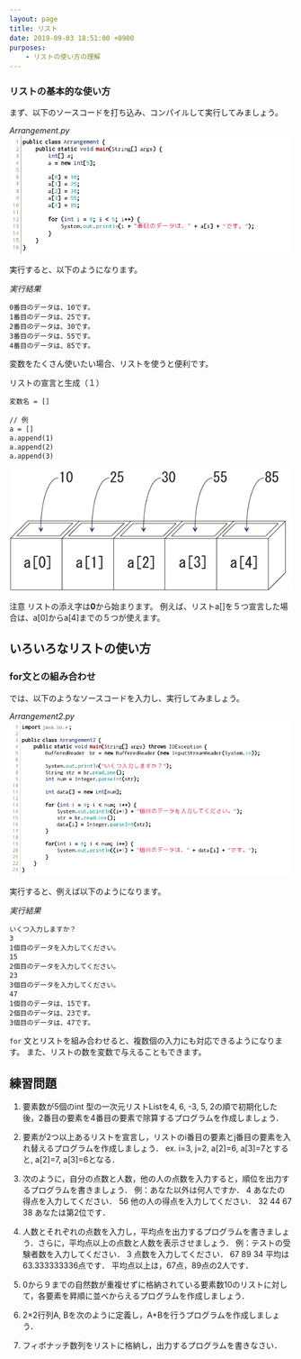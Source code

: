 ```yaml
---
layout: page
title: リスト
date: 2019-09-03 18:51:00 +0900
purposes:
    - リストの使い方の理解
---
```



### リストの基本的な使い方

まず、以下のソースコードを打ち込み、コンパイルして実行してみましょう。

*Arrangement.py*<br>
![](./pic/Arrangement.png)

実行すると、以下のようになります。

*実行結果*

    0番目のデータは、10です。
    1番目のデータは、25です。
    2番目のデータは、30です。
    3番目のデータは、55です。
    4番目のデータは、85です。

変数をたくさん使いたい場合、リストを使うと便利です。


リストの宣言と生成（１）

    変数名 = []
    
    // 例
    a = []
    a.append(1)
    a.append(2)
    a.append(3)

![](./pic/array01.png)

注意
リストの添え字は**0**から始まります。
例えば、リストa[]を５つ宣言した場合は、a[0]からa[4]までの５つが使えます。


いろいろなリストの使い方
----------------------


### for文との組み合わせ

では、以下のようなソースコードを入力し、実行してみましょう。

*Arrangement2.py*<br>
![](./pic/Arrangement2.png)

実行すると、例えば以下のようになります。

*実行結果*

    いくつ入力しますか？
    3
    1個目のデータを入力してください。
    15
    2個目のデータを入力してください。
    23
    3個目のデータを入力してください。
    47
    1個目のデータは、15です。
    2個目のデータは、23です。
    3個目のデータは、47です。

`for` 文とリストを組み合わせると、複数個の入力にも対応できるようになります。
また、リストの数を変数で与えることもできます。

練習問題
--------
1. 要素数が5個のint 型の一次元リストListを4, 6, -3, 5, 2の順で初期化した後，2番目の要素を4番目の要素で除算するプログラムを作成しましょう．

2.	要素が2つ以上あるリストを宣言し，リストのi番目の要素とj番目の要素を入れ替えるプログラムを作成しましょう．
ex. i=3, j=2, a[2]=6, a[3]=7とすると, a[2]=7, a[3]=6となる．

3.	次のように，自分の点数と人数，他の人の点数を入力すると，順位を出力するプログラムを書きましょう．
例：あなた以外は何人ですか．
      4
    あなたの得点を入力してください．
      56
    他の人の得点を入力してください．
      32
      44
      67
      38
      あなたは第2位です．

4.	人数とそれぞれの点数を入力し，平均点を出力するプログラムを書きましょう．さらに，平均点以上の点数と人数を表示させましょう．
例：テストの受験者数を入力してください．
      3
   点数を入力してください．
      67
      89
      34
      平均は63.333333336点です．
      平均点以上は，67点，89点の2人です．

5.	0から９までの自然数が重複せずに格納されている要素数10のリストに対して，各要素を昇順に並べからえるプログラムを作成しましょう．

6.	2×2行列A, Bを次のように定義し，A+Bを行うプログラムを作成しましょう．

7.	フィボナッチ数列をリストに格納し，出力するプログラムを書きなさい．
